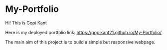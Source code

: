 # My-Portfolio
Hi! This is Gopi Kant

Here is my deployed portfolio link:
https://gopikant21.github.io/My-Portfolio/

The main aim of this project is to build a simple but responsive webpage.
